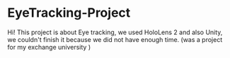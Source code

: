 # EyeTracking-Project
Hi! This project is about Eye tracking, we used HoloLens 2 and also Unity, we couldn't finish it because we did not have enough time.
(was a project for my exchange university )
